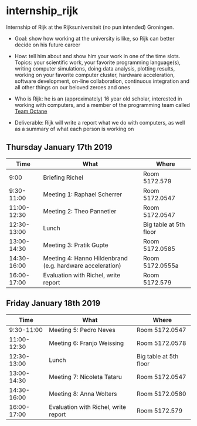 # internship_rijk

Internship of Rijk at the Rijksuniversiteit (no pun intended) Groningen.

 * Goal: show how working at the university is 
   like, so Rijk can better decide on his future career

 * How: tell him about and show him your work in one of the time slots.
   Topics: your scientific work, your favorite programming language(s),
   writing computer simulations, doing data analysis, plotting results,
   working on your favorite computer cluster, hardware acceleration,
   software development, on-line collaboration, continuous integration
   and all other things on our beloved zeroes and ones 

 * Who is Rijk: he is an (approximately) 16 year old scholar, 
   interested in working with computers,
   and a member of the programming team called 
   [Team Octane](https://github.com/richelbilderbeek/djog_unos_2018)

 * Deliverable: Rijk will write a report what we do with computers, as well
   as a summary of what each person is working on

## Thursday January 17th 2019

Time|What|Where
---|---|---
9:00|Briefing Richel|Room 5172.579
9:30-11:00|Meeting 1: Raphael Scherrer|Room 5172.0547
11:00-12:30|Meeting 2: Theo Pannetier|Room 5172.0547
12:30-13:00|Lunch|Big table at 5th floor
13:00-14:30|Meeting 3: Pratik Gupte|Room 5172.0585
14:30-16:00|Meeting 4: Hanno Hildenbrand (e.g. hardware acceleration)|Room 5172.0555a
16:00-17:00|Evaluation with Richel, write report|Room 5172.579

## Friday January 18th 2019

Time|What|Where
---|---|---
9:30-11:00|Meeting 5: Pedro Neves|Room 5172.0547
11:00-12:30|Meeting 6: Franjo Weissing|Room 5172.0578
12:30-13:00|Lunch|Big table at 5th floor
13:00-14:30|Meeting 7: Nicoleta Tataru|Room 5172.0547
14:30-16:00|Meeting 8: Anna Wolters|Room 5172.0580
16:00-17:00|Evaluation with Richel, write report|Room 5172.579
